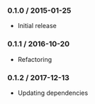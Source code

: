 ### 0.1.0 / 2015-01-25 ###

* Initial release

### 0.1.1 / 2016-10-20 ###
* Refactoring

### 0.1.2 / 2017-12-13 ###
* Updating dependencies
